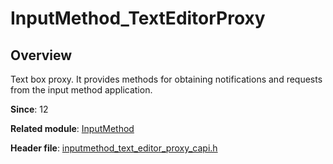 # InputMethod_TextEditorProxy
<!--Kit: IME Kit-->
<!--Subsystem: MiscServices-->
<!--Owner: @illybyy-->
<!--SE: @andeszhang-->
<!--TSE: @murphy1984-->

## Overview

Text box proxy. It provides methods for obtaining notifications and requests from the input method application.  

**Since**: 12

**Related module**: [InputMethod](capi-inputmethod.md)

**Header file**: [inputmethod_text_editor_proxy_capi.h](capi-inputmethod-text-editor-proxy-capi-h.md)
